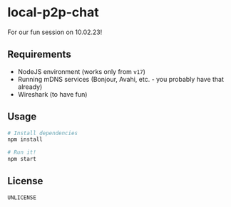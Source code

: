 # local-p2p-chat

For our fun session on 10.02.23!

## Requirements

* NodeJS environment (works only from `v17`)
* Running mDNS services (Bonjour, Avahi, etc. - you probably have that already)
* Wireshark (to have fun)

## Usage

```bash
# Install dependencies
npm install

# Run it!
npm start
```

## License

`UNLICENSE`
